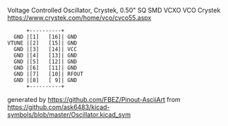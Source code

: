 Voltage Controlled Oscillator, Crystek, 0.50" SQ SMD
VCXO VCO Crystek
https://www.crystek.com/home/vco/cvco55.aspx


	      +----------+
	  GND |[1]   [16]| GND
	VTUNE |[2]   [15]| GND
	  GND |[3]   [14]| VCC
	  GND |[4]   [13]| GND
	  GND |[5]   [12]| GND
	  GND |[6]   [11]| GND
	  GND |[7]   [10]| RFOUT
	  GND |[8]   [ 9]| GND
	      +----------+


generated by https://github.com/FBEZ/Pinout-AsciiArt from https://github.com/ask6483/kicad-symbols/blob/master/Oscillator.kicad_sym